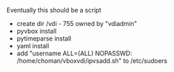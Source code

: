 Eventually this should be a script
 

- create dir /vdi - 755 owned by "vdiadmin"
- pyvbox install
- pytimeparse install
- yaml install
- add "username ALL=(ALL) NOPASSWD: /home/choman/vboxvdi/ipvsadd.sh" to /etc/sudoers


